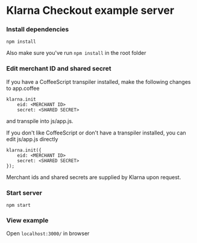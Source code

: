 # Klarna Checkout example server #

### Install dependencies ###
`npm install`

Also make sure you've run `npm install` in the root folder

### Edit merchant ID and shared secret ###
If you have a CoffeeScript transpiler installed, make the following changes to app.coffee
```
klarna.init
	eid: <MERCHANT ID>
	secret: <SHARED SECRET>
```
and transpile into js/app.js.

If you don't like CoffeeScript or don't have a transpiler installed, you can edit js/app.js directly
```
klarna.init({
	eid: <MERCHANT ID>
	secret: <SHARED SECRET>
});
```
Merchant ids and shared secrets are supplied by Klarna upon request.

### Start server ###
`npm start`

### View example ###
Open `localhost:3000/` in browser

